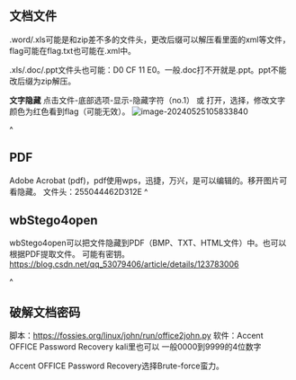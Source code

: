 ## **文档文件**
.word/.xls可能是和zip差不多的文件头，更改后缀可以解压看里面的xml等文件，flag可能在flag.txt也可能在.xml中。

.xls/.doc/.ppt文件头也可能：D0 CF 11 E0。一般.doc打不开就是.ppt。ppt不能改后缀为zip解压。

**文字隐藏**
点击文件-底部选项-显示-隐藏字符（no.1）
或
打开，选择，修改文字颜色为红色看到flag（可能无效）。
![image-20240525105833840](http://cdn.33129999.xyz/mk_img/image-20240525105833840.png)


^
## **PDF**
Adobe Acrobat (pdf)，pdf使用wps，迅捷，万兴，是可以编辑的。移开图片可看隐藏。
文件头：255044462D312E
^
## **wbStego4open**
wbStego4open可以把文件隐藏到PDF（BMP、TXT、HTML文件）中。也可以根据PDF提取文件。
可能有密钥。
<https://blog.csdn.net/qq_53079406/article/details/123783006>

^
## **破解文档密码**
脚本：<https://fossies.org/linux/john/run/office2john.py>
软件：Accent OFFICE Password Recovery
kali里也可以
一般0000到9999的4位数字

Accent OFFICE Password Recovery选择Brute-force蛮力。